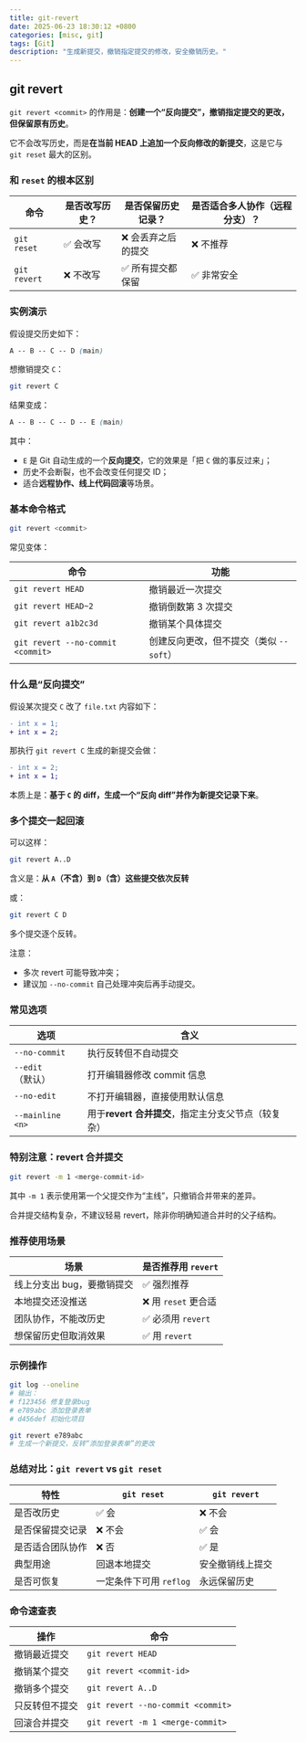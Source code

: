 ```yaml
---
title: git-revert
date: 2025-06-23 18:30:12 +0800
categories: [misc, git]
tags: [Git]
description: "生成新提交，撤销指定提交的修改，安全撤销历史。"
---
```

## git revert

`git revert <commit>` 的作用是：**创建一个“反向提交”，撤销指定提交的更改，但保留原有历史**。

它不会改写历史，而是**在当前 HEAD 上追加一个反向修改的新提交**，这是它与 `git reset` 最大的区别。

### 和 `reset` 的根本区别

| 命令         | 是否改写历史？ | 是否保留历史记录？ | 是否适合多人协作（远程分支）？ |
| ------------ | -------------- | ------------------ | ------------------------------ |
| `git reset`  | ✅ 会改写       | ❌ 会丢弃之后的提交 | ❌ 不推荐                       |
| `git revert` | ❌ 不改写       | ✅ 所有提交都保留   | ✅ 非常安全                     |

### 实例演示

假设提交历史如下：

```css
A -- B -- C -- D (main)
```

想撤销提交 `C`：

```bash
git revert C
```

结果变成：

```css
A -- B -- C -- D -- E (main)
```

其中：

- `E` 是 Git 自动生成的一个**反向提交**，它的效果是「把 `C` 做的事反过来」；
- 历史不会断裂，也不会改变任何提交 ID；
- 适合**远程协作、线上代码回滚**等场景。

### 基本命令格式

```bash
git revert <commit>
```

常见变体：

| 命令                              | 功能                                    |
| --------------------------------- | --------------------------------------- |
| `git revert HEAD`                 | 撤销最近一次提交                        |
| `git revert HEAD~2`               | 撤销倒数第 3 次提交                     |
| `git revert a1b2c3d`              | 撤销某个具体提交                        |
| `git revert --no-commit <commit>` | 创建反向更改，但不提交（类似 `--soft`） |

### 什么是“反向提交”

假设某次提交 `C` 改了 `file.txt` 内容如下：

```diff
- int x = 1;
+ int x = 2;
```

那执行 `git revert C` 生成的新提交会做：

```diff
- int x = 2;
+ int x = 1;
```

本质上是：**基于 `C` 的 diff，生成一个“反向 diff”并作为新提交记录下来**。

### 多个提交一起回滚

可以这样：

```bash
git revert A..D
```

含义是：**从 `A`（不含）到 `D`（含）这些提交依次反转**

或：

```bash
git revert C D
```

多个提交逐个反转。

注意：

- 多次 revert 可能导致冲突；
- 建议加 `--no-commit` 自己处理冲突后再手动提交。

### 常见选项

| 选项             | 含义                                                |
| ---------------- | --------------------------------------------------- |
| `--no-commit`    | 执行反转但不自动提交                                |
| `--edit`（默认） | 打开编辑器修改 commit 信息                          |
| `--no-edit`      | 不打开编辑器，直接使用默认信息                      |
| `--mainline <n>` | 用于**revert 合并提交**，指定主分支父节点（较复杂） |

### 特别注意：revert 合并提交

```bash
git revert -m 1 <merge-commit-id>
```

其中 `-m 1` 表示使用第一个父提交作为“主线”，只撤销合并带来的差异。

合并提交结构复杂，不建议轻易 revert，除非你明确知道合并时的父子结构。

### 推荐使用场景

| 场景                       | 是否推荐用 `revert` |
| -------------------------- | ------------------- |
| 线上分支出 bug，要撤销提交 | ✅ 强烈推荐          |
| 本地提交还没推送           | ❌ 用 `reset` 更合适 |
| 团队协作，不能改历史       | ✅ 必须用 `revert`   |
| 想保留历史但取消效果       | ✅ 用 `revert`       |

### 示例操作

```bash
git log --oneline
# 输出：
# f123456 修复登录bug
# e789abc 添加登录表单
# d456def 初始化项目

git revert e789abc
# 生成一个新提交，反转“添加登录表单”的更改
```

### 总结对比：`git revert` vs `git reset`

| 特性             | `git reset`             | `git revert`     |
| ---------------- | ----------------------- | ---------------- |
| 是否改历史       | ✅ 会                    | ❌ 不会           |
| 是否保留提交记录 | ❌ 不会                  | ✅ 会             |
| 是否适合团队协作 | ❌ 否                    | ✅ 是             |
| 典型用途         | 回退本地提交            | 安全撤销线上提交 |
| 是否可恢复       | 一定条件下可用 `reflog` | 永远保留历史     |

### 命令速查表

| 操作           | 命令                              |
| -------------- | --------------------------------- |
| 撤销最近提交   | `git revert HEAD`                 |
| 撤销某个提交   | `git revert <commit-id>`          |
| 撤销多个提交   | `git revert A..D`                 |
| 只反转但不提交 | `git revert --no-commit <commit>` |
| 回滚合并提交   | `git revert -m 1 <merge-commit>`  |
